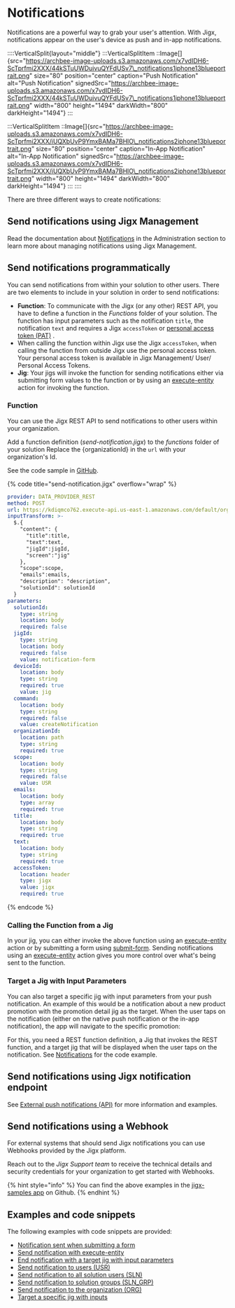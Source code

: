 # Notifications

Notifications are a powerful way to grab your user's attention. With Jigx, notifications appear on the user's device as push and in-app notifications.

::::VerticalSplit{layout="middle"} :::VerticalSplitItem ::Image\[]{src="https://archbee-image-uploads.s3.amazonaws.com/x7vdIDH6-ScTprfmi2XXX/44kSTuUWDuivuQYFdUSv7\_notifications1iphone13blueportrait.png" size="80" position="center" caption="Push Notification" alt="Push Notification" signedSrc="https://archbee-image-uploads.s3.amazonaws.com/x7vdIDH6-ScTprfmi2XXX/44kSTuUWDuivuQYFdUSv7\_notifications1iphone13blueportrait.png" width="800" height="1494" darkWidth="800" darkHeight="1494"} :::

:::VerticalSplitItem ::Image\[]{src="https://archbee-image-uploads.s3.amazonaws.com/x7vdIDH6-ScTprfmi2XXX/iUQXbUvP9YmxBAMa7BHlO\_notifications2iphone13blueportrait.png" size="80" position="center" caption="In-App Notification" alt="In-App Notification" signedSrc="https://archbee-image-uploads.s3.amazonaws.com/x7vdIDH6-ScTprfmi2XXX/iUQXbUvP9YmxBAMa7BHlO\_notifications2iphone13blueportrait.png" width="800" height="1494" darkWidth="800" darkHeight="1494"} ::: ::::

There are three different ways to create notifications:

## Send notifications using Jigx Management

Read the documentation about [Notifications](../../Administration/Notifications.md) in the Administration section to learn more about managing notifications using Jigx Management.&#x20;

## Send notifications programmatically

You can send notifications from within your solution to other users. There are two elements to include in your solution in order to send notifications:

* **Function**: To communicate with the Jigx (or any other) REST API, you have to define a function in the _Functions_ folder of your solution. The function has input parameters such as the notification `title`, the notification `text` and requires a Jigx `accessToken` or [personal access token (PAT)](<../../Administration/My profile.md>) .
* When calling the function within Jigx use the Jigx `accessToken`, when calling the function from outside Jigx use the personal access token. Your personal access token is available in Jigx Management/ User/ Personal Access Tokens.
* **Jig**: Your jigs will invoke the function for sending notifications either via submitting form values to the function or by using an [execute-entity](https://docs.jigx.com/examples/execute-entity) action for invoking the function.

### Function

You can use the Jigx REST API to send notifications to other users within your organization.

Add a function definition (_send-notification.jigx_) to the _functions_ folder of your solution Replace the {organizationId} in the `url` with your organization's Id.

See the code sample in [GitHub](https://github.com/jigx-com/jigx-samples/blob/main/quickstart/jigx-samples/functions/Notifications/send-notification.jigx).

{% code title="send-notification.jigx" overflow="wrap" %}
```yaml
provider: DATA_PROVIDER_REST
method: POST
url: https://kdiqmco762.execute-api.us-east-1.amazonaws.com/default/organizations/{organizationId}/notifications
inputTransform: >-
  $.{
    "content": {
      "title":title,
      "text":text,
      "jigId":jigId,
      "screen":"jig" 
    },
    "scope":scope,
    "emails":emails,
    "description": "description",
    "solutionId": solutionId
  }
parameters:
  solutionId:
    type: string
    location: body
    required: false
  jigId:
    type: string
    location: body
    required: false
    value: notification-form
  deviceId:
    location: body
    type: string
    required: true
    value: jig
  command:
    location: body
    type: string
    required: false
    value: createNotification
  organizationId:
    location: path
    type: string
    required: true
  scope:
    location: body
    type: string
    required: false
    value: USR
  emails:
    location: body
    type: array
    required: true
  title:
    location: body
    type: string
    required: true
  text:
    location: body
    type: string
    required: true
  accessToken:
    location: header
    type: jigx
    value: jigx
    required: true
```
{% endcode %}

### Calling the Function from a Jig

In your jig, you can either invoke the above function using an [execute-entity](https://docs.jigx.com/examples/execute-entity) action or by submitting a form using [submit-form](https://docs.jigx.com/examples/submit-form). Sending notifications using an [execute-entity](https://docs.jigx.com/examples/execute-entity) action gives you more control over what's being sent to the function.

### Target a Jig with Input Parameters

You can also target a specific jig with input parameters from your push notification. An example of this would be a notification about a new product promotion with the promotion detail jig as the target. When the user taps on the notification (either on the native push notification or the in-app notification), the app will navigate to the specific promotion:

For this, you need a REST function definition, a Jig that invokes the REST function, and a target jig that will be displayed when the user taps on the notification. See [Notifications](https://docs.jigx.com/examples/notifications) for the code example.&#x20;

## Send notifications using Jigx notification endpoint

See [External push notifications (API)](https://docs.jigx.com/examples/external-push-notifications-api) for more information and examples.&#x20;

## Send notifications using a Webhook

For external systems that should send Jigx notifications you can use Webhooks provided by the Jigx platform.

Reach out to the _Jigx Support team_ to receive the technical details and security credentials for your organization to get started with Webhooks.

{% hint style="info" %}
You can find the above examples in the [jigx-samples app](https://github.com/jigx-com/jigx-samples/tree/main/quickstart/jigx-samples/jigs/guide-notifications) on Github.
{% endhint %}

## Examples and code snippets

The following examples with code snippets are provided:

* [Notification sent when submitting a form](https://docs.jigx.com/examples/notifications#ybJCi)
* [Send notification with execute-entity](https://docs.jigx.com/examples/notifications#m0LQf)
* [End notification with a target jig with input parameters](https://docs.jigx.com/examples/notifications#aSXwq)
* [Send notification to users (USR)](https://docs.jigx.com/examples/send-notification-to-users-usr)
* [Send notification to all solution users (SLN)](https://docs.jigx.com/examples/send-notification-to-all-solution-users-sln)
* [Send notification to solution groups (SLN\_GRP)](https://docs.jigx.com/examples/send-notification-to-solution-groups-slngrp)
* [Send notification to the organization (ORG)](https://docs.jigx.com/examples/send-notification-to-the-organization-org)
* [Target a specific jig with inputs](https://docs.jigx.com/examples/target-a-specific-jig-with-inputs)
